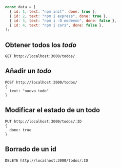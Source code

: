 ```js
const data = [
  { id: 1, text: "npm init", done: true },
  { id: 2, text: "npm i express", done: true },
  { id: 3, text: "npm i -D nodemon", done: false },
  { id: 4, text: "npm i cors", done: false },
];
```

## Obtener todos los _todo_

```
GET http://localhost:3000/todos/
```

## Añadir un _todo_

```
POST http://localhost:3000/todos/
{
  text: "nuevo todo"
}
```

## Modificar el estado de un todo

```
PUT http://localhost:3000/todos/:ID
{
  done: true
}
```

## Borrado de un id

```
DELETE http://localhost:3000/todos/:ID
```

